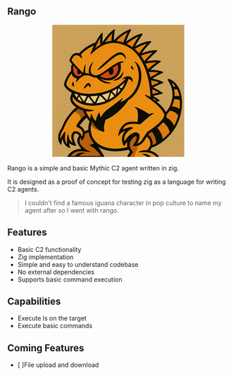 ## Rango 

<p align="center">
  <img src="https://github.com/pop-ecx/rango/blob/main/rango-2.png" />
</p>

Rango is a simple and basic Mythic C2 agent written in zig. 

It is designed as a proof of concept for testing zig as a language for writing C2 agents.

> I couldn't find a famous iguana character in pop culture to name my agent after so I went with rango.

## Features

- Basic C2 functionality
- Zig implementation
- Simple and easy to understand codebase
- No external dependencies
- Supports basic command execution

## Capabilities
- Execute ls on the target
- Execute basic commands


## Coming Features
- [ ]File upload and download
